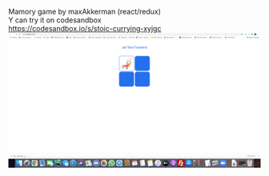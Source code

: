 Mamory game by maxAkkerman (react/redux) <br>
Y can try it on codesandbox <br>
https://codesandbox.io/s/stoic-currying-xyjgc <br>
![Screenshot](memoryGame.png)

